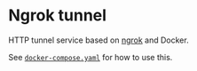# Ngrok tunnel

HTTP tunnel service based on [ngrok](https://ngrok.com) and Docker.

See [`docker-compose.yaml`](./docker-compose.yaml) for how to use this.
